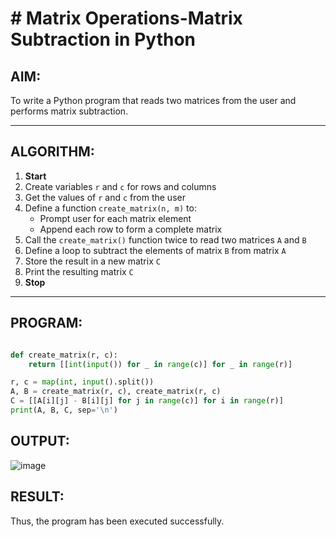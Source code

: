 # #  Matrix Operations-Matrix Subtraction in Python

##  AIM:
To write a Python program that reads two matrices from the user and performs matrix subtraction.

---

##  ALGORITHM:

1. **Start**
2. Create variables `r` and `c` for rows and columns
3. Get the values of `r` and `c` from the user
4. Define a function `create_matrix(n, m)` to:
   - Prompt user for each matrix element
   - Append each row to form a complete matrix
5. Call the `create_matrix()` function twice to read two matrices `A` and `B`
6. Define a loop to subtract the elements of matrix `B` from matrix `A`
7. Store the result in a new matrix `C`
8. Print the resulting matrix `C`
9. **Stop**

---

##  PROGRAM:
```python

def create_matrix(r, c):
    return [[int(input()) for _ in range(c)] for _ in range(r)]

r, c = map(int, input().split())
A, B = create_matrix(r, c), create_matrix(r, c)
C = [[A[i][j] - B[i][j] for j in range(c)] for i in range(r)]
print(A, B, C, sep='\n')

```

## OUTPUT:
![image](https://github.com/user-attachments/assets/d8b8395c-f903-4343-bd7c-fa786c4eb5c4)

## RESULT:
Thus, the program has been executed successfully.
